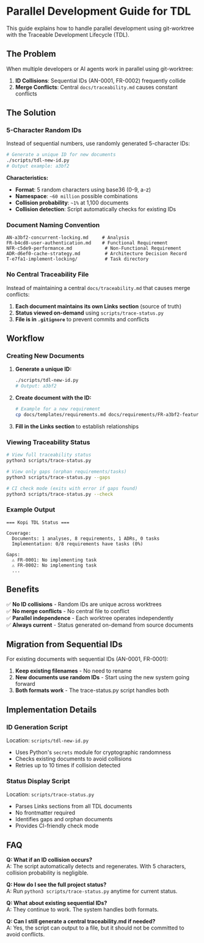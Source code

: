 # Parallel Development Guide for TDL

This guide explains how to handle parallel development using git-worktree with the Traceable Development Lifecycle (TDL).

## The Problem

When multiple developers or AI agents work in parallel using git-worktree:

1. **ID Collisions**: Sequential IDs (AN-0001, FR-0002) frequently collide
2. **Merge Conflicts**: Central `docs/traceability.md` causes constant conflicts

## The Solution

### 5-Character Random IDs

Instead of sequential numbers, use randomly generated 5-character IDs:

```bash
# Generate a unique ID for new documents
./scripts/tdl-new-id.py
# Output example: a3bf2
```

**Characteristics:**

- **Format**: 5 random characters using base36 (0-9, a-z)
- **Namespace**: `~60 million` possible combinations
- **Collision probability**: `~1%` at 1,100 documents
- **Collision detection**: Script automatically checks for existing IDs

### Document Naming Convention

```text
AN-a3bf2-concurrent-locking.md     # Analysis
FR-b4cd8-user-authentication.md    # Functional Requirement
NFR-c5de9-performance.md            # Non-Functional Requirement
ADR-d6ef0-cache-strategy.md         # Architecture Decision Record
T-e7fa1-implement-locking/          # Task directory
```

### No Central Traceability File

Instead of maintaining a central `docs/traceability.md` that causes merge conflicts:

1. **Each document maintains its own Links section** (source of truth)
2. **Status viewed on-demand** using `scripts/trace-status.py`
3. **File is in `.gitignore`** to prevent commits and conflicts

## Workflow

### Creating New Documents

1. **Generate a unique ID:**

   ```bash
   ./scripts/tdl-new-id.py
   # Output: a3bf2
   ```

2. **Create document with the ID:**

   ```bash
   # Example for a new requirement
   cp docs/templates/requirements.md docs/requirements/FR-a3bf2-feature-name.md
   ```

3. **Fill in the Links section** to establish relationships

### Viewing Traceability Status

```bash
# View full traceability status
python3 scripts/trace-status.py

# View only gaps (orphan requirements/tasks)
python3 scripts/trace-status.py --gaps

# CI check mode (exits with error if gaps found)
python3 scripts/trace-status.py --check
```

### Example Output

```text
=== Kopi TDL Status ===

Coverage:
  Documents: 1 analyses, 8 requirements, 1 ADRs, 0 tasks
  Implementation: 0/8 requirements have tasks (0%)

Gaps:
  ⚠ FR-0001: No implementing task
  ⚠ FR-0002: No implementing task
  ...
```

## Benefits

✅ **No ID collisions** - Random IDs are unique across worktrees\
✅ **No merge conflicts** - No central file to conflict\
✅ **Parallel independence** - Each worktree operates independently\
✅ **Always current** - Status generated on-demand from source documents

## Migration from Sequential IDs

For existing documents with sequential IDs (AN-0001, FR-0001):

1. **Keep existing filenames** - No need to rename
2. **New documents use random IDs** - Start using the new system going forward
3. **Both formats work** - The trace-status.py script handles both

## Implementation Details

### ID Generation Script

Location: `scripts/tdl-new-id.py`

- Uses Python's `secrets` module for cryptographic randomness
- Checks existing documents to avoid collisions
- Retries up to 10 times if collision detected

### Status Display Script

Location: `scripts/trace-status.py`

- Parses Links sections from all TDL documents
- No frontmatter required
- Identifies gaps and orphan documents
- Provides CI-friendly check mode

## FAQ

**Q: What if an ID collision occurs?**\
A: The script automatically detects and regenerates. With 5 characters, collision probability is negligible.

**Q: How do I see the full project status?**\
A: Run `python3 scripts/trace-status.py` anytime for current status.

**Q: What about existing sequential IDs?**\
A: They continue to work. The system handles both formats.

**Q: Can I still generate a central traceability.md if needed?**\
A: Yes, the script can output to a file, but it should not be committed to avoid conflicts.
